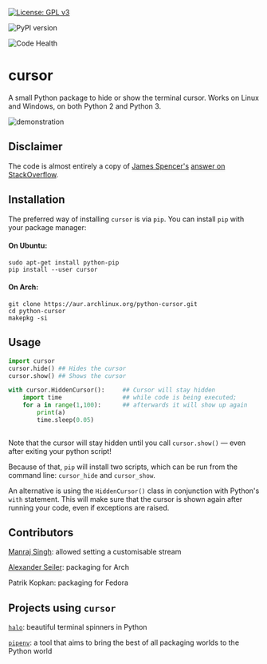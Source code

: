 [![License: GPL v3](https://img.shields.io/badge/License-GPLv3-blue.svg)](https://www.gnu.org/licenses/gpl-3.0)

![PyPI version](https://badge.fury.io/py/cursor.svg)

![Code Health](https://landscape.io/github/GijsTimmers/cursor/master/landscape.svg?style=flat)

# cursor 
A small Python package to hide or show the terminal cursor.
Works on Linux and Windows, on both Python 2 and Python 3.

![demonstration](http://i.imgur.com/2iXviMi.gif)

## Disclaimer
The code is almost entirely a copy of
[James Spencer's](http://stackoverflow.com/u/1375885/) 
[answer on StackOverflow](http://stackoverflow.com/a/10455937/1096437).


## Installation
The preferred way of installing `cursor` is via `pip`.
You can install `pip` with your package manager:

#### On Ubuntu:
    
    sudo apt-get install python-pip
    pip install --user cursor

#### On Arch:
    
    git clone https://aur.archlinux.org/python-cursor.git
    cd python-cursor
    makepkg -si

## Usage

```python
import cursor
cursor.hide() ## Hides the cursor
cursor.show() ## Shows the cursor

with cursor.HiddenCursor():     ## Cursor will stay hidden
    import time                 ## while code is being executed;
    for a in range(1,100):      ## afterwards it will show up again
        print(a)
        time.sleep(0.05)
    
```

Note that the cursor will stay hidden until you call `cursor.show()` — 
even after exiting your python script!

Because of that, `pip` will install two scripts, which can be run
from the command line: `cursor_hide` and `cursor_show`.

An alternative is using the `HiddenCursor()` class in conjunction
with Python's `with` statement. This will make sure that the cursor
is shown again after running your code, even if exceptions are
raised.

## Contributors
[Manraj Singh](https://github.com/ManrajGrover): allowed setting
a customisable stream 

[Alexander Seiler](https://github.com/goggle): packaging for Arch

Patrik Kopkan: packaging for Fedora


## Projects using `cursor`
[`halo`](https://github.com/ManrajGrover/halo): beautiful 
terminal spinners in Python

[`pipenv`](https://github.com/pypa/pipenv): a tool that aims to bring the best of all packaging worlds to the Python world

